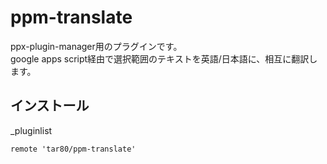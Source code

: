# ppm-translate

ppx-plugin-manager用のプラグインです。  
google apps script経由で選択範囲のテキストを英語/日本語に、相互に翻訳します。

## インストール

\_pluginlist

```text
remote 'tar80/ppm-translate'
```

